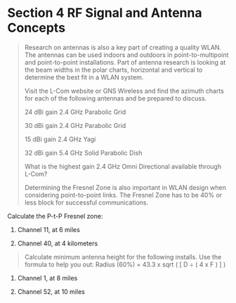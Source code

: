 # Section 4 RF Signal and Antenna Concepts

> Research on antennas is also a key part of creating a quality WLAN.
> The antennas can be used indoors and outdoors in point-to-multipoint
> and point-to-point installations. Part of antenna research is looking
> at the beam widths in the polar charts, horizontal and vertical to
> determine the best fit in a WLAN system.
>
> Visit the L-Com website or GNS Wireless and find the azimuth charts
> for each of the following antennas and be prepared to discuss.
>
> 24 dBi gain 2.4 GHz Parabolic Grid
>
> 30 dBi gain 2.4 GHz Parabolic Grid
>
> 15 dBi gain 2.4 GHz Yagi
>
> 32 dBi gain 5.4 GHz Solid Parabolic Dish
>
> What is the highest gain 2.4 GHz Omni Directional available through
> L-Com?
>
> Determining the Fresnel Zone is also important in WLAN design when
> considering point-to-point links. The Fresnel Zone has to be 40% or
> less block for successful communications.

Calculate the P-t-P Fresnel zone:

1.  Channel 11, at 6 miles

2.  Channel 40, at 4 kilometers

> Calculate minimum antenna height for the following installs. Use the
> formula to help you out: Radius (60%) = 43.3 x sqrt ( \[ D ÷ ( 4 x F )
> \] )

1.  Channel 1, at 8 miles

2.  Channel 52, at 10 miles


